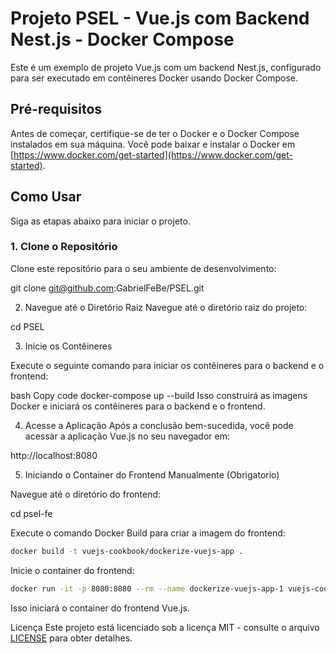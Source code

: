 # Projeto PSEL - Vue.js com Backend Nest.js - Docker Compose

Este é um exemplo de projeto Vue.js com um backend Nest.js, configurado para ser executado em contêineres Docker usando Docker Compose.

## Pré-requisitos

Antes de começar, certifique-se de ter o Docker e o Docker Compose instalados em sua máquina. Você pode baixar e instalar o Docker em [https://www.docker.com/get-started](https://www.docker.com/get-started).

## Como Usar

Siga as etapas abaixo para iniciar o projeto.

### 1. Clone o Repositório

Clone este repositório para o seu ambiente de desenvolvimento:

git clone git@github.com:GabrielFeBe/PSEL.git

2. Navegue até o Diretório Raiz
   Navegue até o diretório raiz do projeto:

cd PSEL

3. Inicie os Contêineres

Execute o seguinte comando para iniciar os contêineres para o backend e o frontend:

bash
Copy code
docker-compose up --build
Isso construirá as imagens Docker e iniciará os contêineres para o backend e o frontend.

4. Acesse a Aplicação
   Após a conclusão bem-sucedida, você pode acessar a aplicação Vue.js no seu navegador em:

http://localhost:8080

5. Iniciando o Container do Frontend Manualmente (Obrigatorio)

Navegue até o diretório do frontend:

cd psel-fe

Execute o comando Docker Build para criar a imagem do frontend:

```bash
docker build -t vuejs-cookbook/dockerize-vuejs-app .
```

Inicie o container do frontend:

```bash
docker run -it -p 8080:8080 --rm --name dockerize-vuejs-app-1 vuejs-cookbook/dockerize-vuejs-app
```

Isso iniciará o container do frontend Vue.js.

Licença
Este projeto está licenciado sob a licença MIT - consulte o arquivo <a href=''>LICENSE<a> para obter detalhes.
